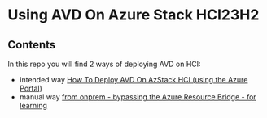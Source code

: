 # Using AVD On Azure Stack HCI23H2

## Contents
In this repo you will find 2 ways of deploying AVD on HCI:
- intended way [How To Deploy AVD On AzStack HCI (using the Azure Portal) ](./intendedway/readme.md)
- manual way [from onprem - bypassing the Azure Resource Bridge - for learning](./manually/readme.md)
